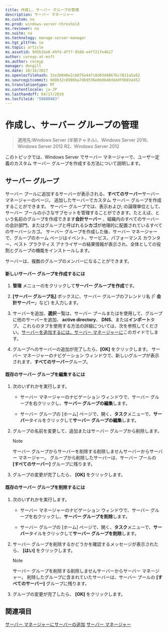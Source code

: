 ```yaml
---
title: 作成し、サーバー グループの管理
description: サーバー マネージャー
ms.custom: na
ms.prod: windows-server-threshold
ms.reviewer: na
ms.suite: na
ms.technology: manage-server-manager
ms.tgt_pltfrm: na
ms.topic: article
ms.assetid: 9d5b1be8-49fd-4ff7-9580-e4ff21fe4b17
author: coreyp-at-msft
ms.author: coreyp
manager: dongill
ms.date: 10/16/2017
ms.openlocfilehash: 32e20040e2cb075e447c0d03d48676c7011a5a92
ms.sourcegitcommit: 0d0b32c8986ba7db9536e0b8648d4ddf9b03e452
ms.translationtype: MT
ms.contentlocale: ja-JP
ms.lasthandoff: 04/17/2019
ms.locfileid: "59889483"
---
```

# <a name="create-and-manage-server-groups"></a>作成し、サーバー グループの管理

>適用先:Windows Server (半期チャネル)、Windows Server 2016、Windows Server 2012 R2、Windows Server 2012

このトピックでは、Windows Server でサーバー マネージャーで、ユーザー定義のカスタム サーバー グループを作成する方法について説明します。

## <a name="BKMK_groups"></a>サーバー グループ
サーバー プールに追加するサーバーが表示される、**すべてのサーバー**サーバー マネージャーのページ。 追加したサーバーでカスタム サーバー グループを作成することができます。 サーバー グループでは、表示および; の論理単位として、サーバー プールの小さなサブセットを管理することができます。たとえば、という名前のグループを作成できます**会計サーバー** 、組織内のすべてのサーバーの会計部門、またはグループと呼ばれる**シカゴ**が地理的に配置されているすべてのサーバーシカゴ。 サーバー グループを作成した後、サーバー マネージャーで、グループのホーム ページはイベント、サービス、パフォーマンス カウンター、ベスト プラクティス アナライザーの結果情報が表示され、全体としての役割とグループの機能をインストールします。

サーバーは、複数のグループのメンバーになることができます。

#### <a name="to-create-a-new-server-group"></a>新しいサーバー グループを作成するには

1.  **管理** メニューのをクリックして**サーバー グループを作成**です。

2.  **[サーバー グループ名]** ボックスに、サーバー グループのフレンドリ名 (「 **会計サーバー**」など) を入力します。

3.  サーバーを追加、**選択**一覧は、サーバー プールまたはを使用して、グループに他のサーバーを追加、 **active directory**、 **DNS**、または**インポート**タブ。 これらのタブを使用する方法の詳細については、次を参照してください。[サーバーを追加するには、サーバー マネージャーに](add-servers-to-server-manager.md)このガイドでします。

4.  グループへのサーバーの追加が完了したら、**[OK]** をクリックします。 サーバー マネージャーのナビゲーション ウィンドウで、新しいグループが表示されます、**すべてのサーバー**グループ。

#### <a name="to-edit-an-existing-server-group"></a>既存のサーバー グループを編集するには

1.  次のいずれかを実行します。

    -   サーバー マネージャーのナビゲーション ウィンドウで、サーバー グループを右クリックし、**サーバー グループの編集**します。

    -   サーバー グループの [ホーム] ページで、開く、**タスク**メニューで、**サーバー**タイルをクリックして**サーバー グループの編集**します。

2.  グループの名前を変更して、追加またはサーバー グループから削除します。

    > [!NOTE]
    > サーバー グループからサーバーを削除する削除しませんサーバーからサーバー マネージャー。 グループから削除したサーバーは、サーバー プールの **[すべてのサーバー]** グループに残ります。

3.  グループの変更が完了したら、 **[OK]** をクリックします。

#### <a name="to-delete-an-existing-server-group"></a>既存のサーバー グループを削除するには

1.  次のいずれかを実行します。

    -   サーバー マネージャーのナビゲーション ウィンドウで、サーバー グループを右クリックし、**サーバー グループを削除**します。

    -   サーバー グループの [ホーム] ページで、開く、**タスク**メニューで、**サーバー**タイルをクリックして**サーバー グループを削除**します。

2.  サーバー グループを削除するかどうかを確認するメッセージが表示されたら、 **[はい]** をクリックします。

    > [!NOTE]
    > サーバー グループを削除する削除しませんサーバーからサーバー マネージャー。 削除したグループに含まれていたサーバーは、サーバー プールの **[すべてのサーバー]** グループに残ります。

3.  グループの変更が完了したら、 **[OK]** をクリックします。

## <a name="see-also"></a>関連項目
[サーバー マネージャーにサーバーの追加](add-servers-to-server-manager.md)
[サーバー マネージャー](server-manager.md)




